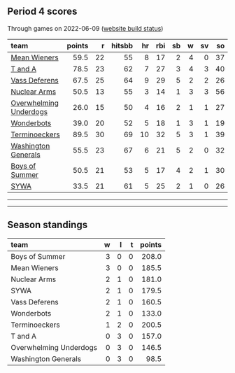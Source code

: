 

## Period 4 scores

Through games on 2022-06-09 ([website build status](https://github.com/brian-bot/pl-site/actions))


|team                                              | points|  r| hitsbb| hr| rbi| sb|  w| sv| so|   era|  whip|
|:-------------------------------------------------|------:|--:|------:|--:|---:|--:|--:|--:|--:|-----:|-----:|
|[Mean Wieners](./meanwieners)                     |   59.5| 22|     55|  8|  17|  2|  4|  0| 37| 1.602| 1.169|
|[T and A](./tanda)                                |   78.5| 23|     62|  7|  27|  3|  4|  3| 40| 3.068| 1.114|
|[Vass Deferens](./vassdeferens)                   |   67.5| 25|     64|  9|  29|  5|  2|  2| 26| 4.554| 1.193|
|[Nuclear Arms](./nucleararms)                     |   50.5| 13|     55|  3|  14|  1|  3|  3| 56| 3.068| 1.023|
|[Overwhelming Underdogs](./overwhelmingunderdogs) |   26.0| 15|     50|  4|  16|  2|  1|  1| 27| 6.152| 1.633|
|[Wonderbots](./wonderbots)                        |   39.0| 20|     52|  5|  18|  1|  3|  1| 19| 3.214| 1.286|
|[Terminoeckers](./terminoeckers)                  |   89.5| 30|     69| 10|  32|  5|  3|  1| 39| 0.227| 0.706|
|[Washington Generals](./washingtongenerals)       |   55.5| 23|     67|  6|  21|  5|  2|  0| 32| 4.636| 1.303|
|[Boys of Summer](./boysofsummer)                  |   50.5| 21|     53|  5|  17|  4|  2|  1| 30| 4.500| 1.000|
|[SYWA](./sywa)                                    |   33.5| 21|     61|  5|  25|  2|  1|  0| 26| 9.000| 2.000|

* * *
* * *

## Season standings


|team                   |  w|  l|  t| points|
|:----------------------|--:|--:|--:|------:|
|Boys of Summer         |  3|  0|  0|  208.0|
|Mean Wieners           |  3|  0|  0|  185.5|
|Nuclear Arms           |  2|  1|  0|  181.0|
|SYWA                   |  2|  1|  0|  179.5|
|Vass Deferens          |  2|  1|  0|  160.5|
|Wonderbots             |  2|  1|  0|  133.0|
|Terminoeckers          |  1|  2|  0|  200.5|
|T and A                |  0|  3|  0|  157.0|
|Overwhelming Underdogs |  0|  3|  0|  146.5|
|Washington Generals    |  0|  3|  0|   98.5|


